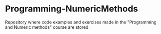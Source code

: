 # Programming-NumericMethods
Repository where code examples and exercises made in the  "Programming and Numeric methods" course are stored.
